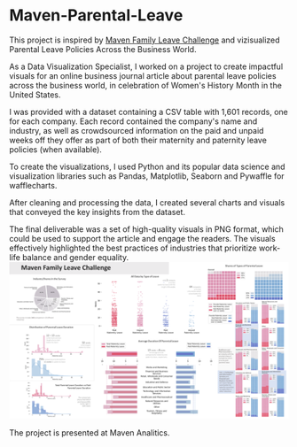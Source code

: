 # Maven-Parental-Leave
This project is inspired by [Maven Family Leave Challenge](https://www.mavenanalytics.io/blog/maven-family-leave-challenge) and vizisualized Parental Leave Policies Across the Business World.

As a Data Visualization Specialist, I worked on a project to create impactful visuals for an online business journal article about parental leave policies across the business world, in celebration of Women's History Month in the United States.

I was provided with a dataset containing a CSV table with 1,601 records, one for each company. Each record contained the company's name and industry, as well as crowdsourced information on the paid and unpaid weeks off they offer as part of both their maternity and paternity leave policies (when available).

To create the visualizations, I used Python and its popular data science and visualization libraries such as Pandas, Matplotlib, Seaborn and Pywaffle for wafflecharts.

After cleaning and processing the data, I created several charts and visuals that conveyed the key insights from the dataset.

The final deliverable was a set of high-quality visuals in PNG format, which could be used to support the article and engage the readers. The visuals effectively highlighted the best practices of industries that prioritize work-life balance and gender equality.
![Final visuals](dsbrd.png)

The project is presented at Maven Analitics.
